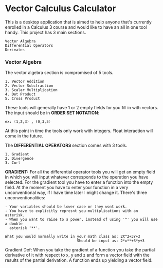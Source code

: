 # Vector Calculus Calculator

This is a desktop application that is aimed to help anyone that's currently enrolled in a Calculus 3 course and would like to have an all in one tool handy. This project has 3 main sections.

	Vector Algebra
	Differential Operators
	Derivates

### Vector Algebra ###
The vector algebra section is compromised of 5 tools.

	1. Vector Addition
	2. Vector Subctraction
	3. Scalar Multiplication
	4. Dot Product
	5. Cross Product

These tools will generally have 1 or 2 empty fields for you fill in with vectors.
The input should be in **ORDER SET NOTATION**:

	ex: (1,2,3) , (0,3,5)

At this point in time the tools only work with integers. Float interaction will come in the future. 


The **DIFFERENTIAL OPERATORS** section comes with 3 tools.

	1. Gradient
	2. Divergence
	3. Curl

**GRADIENT:**
For all the differential operator tools you will get an empty field in which you will input whatever corresponds to the operation you have selected.
For the gradient tool you have to enter a function into the empty field.
At the moment you have to enter your function in a very unconventional way, if I have time later I might change it. There's three unconventionalities:

	- Your variables should be lower case or they wont work.
	- You have to explicitly represnt you multiplications with an asterisk.
	- When you want to raise to a power, instead of using '^' you will use a double 
	  asterisk '**'.

	What you would normally write in your math class as: 2X^2+3Y+3
        	                         Should be input as: 2*x**+3*y+3

Gradient Def: When you take the gradient of a function you take the partial derivative of it with respect to x, y and z and form a vector field with the results of the partial derivation. 
A function ends up yielding a vector field.
